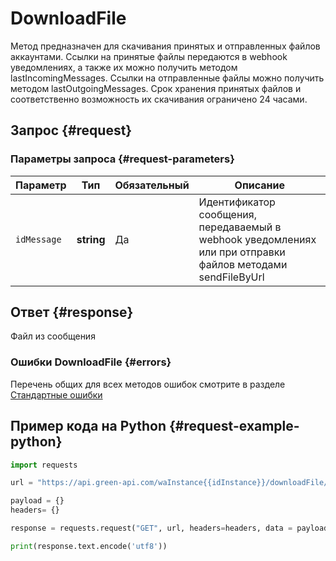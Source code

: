 # DownloadFile

Метод предназначен для скачивания принятых и отправленных файлов аккаунтами.
Ссылки на принятые файлы передаются в webhook уведомлениях, а также их можно получить методом lastIncomingMessages.
Ссылки на отправленные файлы можно получить методом lastOutgoingMessages.
Срок хранения принятых файлов и соответственно возможность их скачивания ограничено 24 часами.

## Запрос {#request}

### Параметры запроса {#request-parameters}

Параметр | Тип | Обязательный | Описание
----- | ----- | ----- | -----
`idMessage` | **string** | Да | Идентификатор сообщения, передаваемый в webhook уведомлениях или при отправки файлов методами sendFileByUrl || sendFileByUpload. Данный параметр передаётся как завершающая часть url запроса

## Ответ {#response}

Файл из сообщения

### Ошибки DownloadFile {#errors}

Перечень общих для всех методов ошибок смотрите в разделе [Стандартные ошибки](/api/common-errors)

## Пример кода на Python  {#request-example-python}

```python
import requests

url = "https://api.green-api.com/waInstance{{idInstance}}/downloadFile/{{idMessage}}"

payload = {}
headers= {}

response = requests.request("GET", url, headers=headers, data = payload)

print(response.text.encode('utf8'))
```